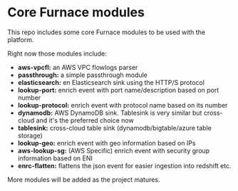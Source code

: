 # Core Furnace modules

This repo includes some core Furnace modules to be used with the platform.

Right now those modules include:
- **aws-vpcfl:** an AWS VPC flowlogs parser
- **passthrough:** a simple passthrough module
- **elasticsearch:** en Elasticsearch sink using the HTTP/S protocol
- **lookup-port:** enrich event with port name/description based on port number
- **lookup-protocol:** enrich event with protocol name based on its number
- **dynamodb:** AWS DynamoDB sink. Tablesink is very similar but cross-cloud and it's the preferred choice now
- **tablesink:** cross-cloud table sink (dynamodb/bigtable/azure table storage)
- **lookup-geo:** enrich event with geo information based on IPs
- **aws-lookup-sg:** (AWS Specific) enrich event with security group information based on ENI
- **enrc-flatten:** flattens the json event for easier ingestion into redshift etc.

More modules will be added as the project matures.
